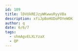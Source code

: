 ```yaml
---
id: 109
title: lDVUkREJzyWKwwuRyyVBa
description: xfiJpBoHUDoPOYeWOK
author: q
date: 6/6/7
tags:
  - shmAgvELXLYzaX
  - QP
---
```

